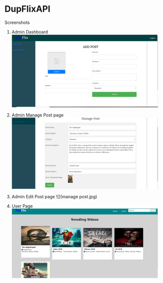 # DupFlixAPI

Screenshots

1. Admin Dashboard
  ![](adminPage.jpg)
  
 2. Admin Manage Post page
 ![](adminaddpage.jpg)
 
  3. Admin Edit Post page
  ![](manage post.jpg)
   
  4. User Page
  ![](userPage1.jpg)
  
  
